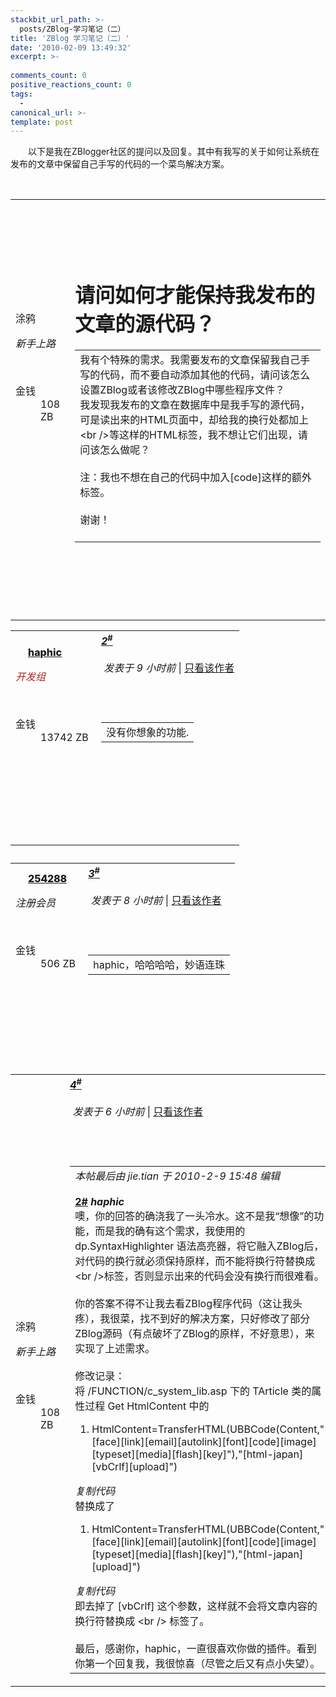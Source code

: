```yaml
---
stackbit_url_path: >-
  posts/ZBlog-学习笔记（二）
title: 'ZBlog 学习笔记（二）'
date: '2010-02-09 13:49:32'
excerpt: >-
  
comments_count: 0
positive_reactions_count: 0
tags: 
  - 
canonical_url: >-
template: post
---
```

<div style="text-indent: 2em"><p>以下是我在ZBlogger社区的提问以及回复。其中有我写的关于如何让系统在发布的文章中保留自己手写的代码的一个菜鸟解决方案。</p><p>&nbsp;</p><p></p><table id="pid240610" cellspacing="0" summary="pid240610" cellpadding="0">    <tbody>        <tr>            <td class="postauthor">            <div class="postinfo">涂鸦&nbsp;</div>            <div id="userinfo240610_a">            <div class="avatar"><a target="_blank" href="space.php?uid=65724"><img alt="" src="http://www.zizhujy.com/blog/image.axd?picture=image_352.png"></a></div>            <p><em>新手上路</em></p>            </div>            <p>&nbsp;</p>            <dt>金钱</dt><dd>108 ZB&nbsp;            <p>&nbsp;</p>            </dd></td>            <td class="postcontent">            <div class="postinfo">            <div class="posterinfo">            <div class="authorinfo">&nbsp;</div>            </div>            </div>            <div class="defaultpost">            <div id="ad_thread2_0">&nbsp;</div>            <div id="ad_thread3_0">&nbsp;</div>            <div id="ad_thread4_0">&nbsp;</div>            <div class="postmessage firstpost">            <div id="threadtitle">            <h1>请问如何才能保持我发布的文章的源代码？</h1>            </div>            <div class="t_msgfontfix">            <table cellspacing="0" cellpadding="0">                <tbody>                    <tr>                        <td id="postmessage_240610" class="t_msgfont">我有个特殊的需求。我需要发布的文章保留我自己手写的代码，而不要自动添加其他的代码，请问该怎么设置ZBlog或者该修改ZBlog中哪些程序文件？<br>                        我发现我发布的文章在数据库中是我手写的源代码，可是读出来的HTML页面中，却给我的换行处都加上&lt;br /&gt;等这样的HTML标签，我不想让它们出现，请问该怎么做呢？<br>                        <br>                        注：我也不想在自己的代码中加入[code]这样的额外标签。<br>                        <br>                        谢谢！<br>                        &nbsp;</td>                    </tr>                </tbody>            </table>            <div id="relatedtags">            <div class="taglinks">            <div>&nbsp;</div>            </div>            </div>            </div>            </div>            </div>            </td>        </tr>        <tr>            <td class="postauthor">&nbsp;</td>            <td class="postcontent">            <div class="postactions">            <div class="postact s_clear">            <p>&nbsp;</p>            </div>            </div>            </td>        </tr>        <tr class="threadad">            <td class="postauthor">&nbsp;</td>            <td class="adcontent">            <div id="ad_interthread">&nbsp;</div>            </td>        </tr>    </tbody></table><p></p><div id="post_240621"><table style="width: 981px; height: 356px" id="pid240621" cellspacing="0" summary="pid240621" cellpadding="0">    <tbody>        <tr>            <td class="postauthor">            <div class="postinfo"><a style="margin-left: 20px; font-weight: 800" target="_blank" href="space.php?uid=15869">haphic</a></div>            <div id="userinfo240621_a">            <div class="avatar"><a target="_blank" href="space.php?uid=15869"><img alt="" src="http://www.zizhujy.com/blog/image.axd?picture=image_353.png"></a></div>            <p><em><font color="#a52a2a">开发组</font></em></p>            </div>            <p>&nbsp;</p>            <dl class="profile s_clear"><dt>金钱</dt><dd>13742 ZB&nbsp;</dd></dl>            <p>&nbsp;</p>            </td>            <td class="postcontent">            <div class="postinfo"><strong><a id="postnum240621" title="复制本帖链接" onclick="setcopy('http://bbs.rainbowsoft.org/viewthread.php?tid=45539&amp;page=1#pid240621', '帖子地址已经复制到剪贴板')" href="javascript:;"><em>2</em><sup><font size="2">#</font></sup></a></strong>            <div class="posterinfo">            <div class="pagecontrol">&nbsp;</div>            <div class="authorinfo">&nbsp;<em id="authorposton240621">发表于 <span title="2010-2-9 12:29">9&nbsp;小时前</span></em> | <a rel="nofollow" href="viewthread.php?tid=45539&amp;page=1&amp;authorid=15869">只看该作者</a></div>            </div>            </div>            <div class="defaultpost">            <div id="ad_thread2_1">&nbsp;</div>            <div id="ad_thread3_1">&nbsp;</div>            <div id="ad_thread4_1">&nbsp;</div>            <div class="postmessage ">            <div class="t_msgfontfix">            <table cellspacing="0" cellpadding="0">                <tbody>                    <tr>                        <td id="postmessage_240621" class="t_msgfont">没有你想象的功能.</td>                    </tr>                </tbody>            </table>            </div>            <div id="post_rate_div_240621">&nbsp;</div>            </div>            </div>            <div style="maxheightie: 120px" class="signatures">&nbsp;</div>            <div id="ad_thread1_1">&nbsp;</div>            </td>        </tr>        <tr>            <td class="postauthor">&nbsp;</td>            <td class="postcontent">            <div class="postactions">            <div class="postact s_clear">            <p>&nbsp;</p>            </div>            </div>            </td>        </tr>        <tr class="threadad">            <td class="postauthor">&nbsp;</td>            <td class="adcontent">&nbsp;</td>        </tr>    </tbody></table></div><div id="post_240631"><table style="width: 979px; height: 322px" id="pid240631" cellspacing="0" summary="pid240631" cellpadding="0">    <tbody>        <tr>            <td class="postauthor">            <div class="postinfo"><a style="margin-left: 20px; font-weight: 800" target="_blank" href="space.php?uid=64651">254288</a></div>            <div id="userinfo240631_a">            <div class="avatar"><a target="_blank" href="space.php?uid=64651"><img alt="" src="http://www.zizhujy.com/blog/image.axd?picture=image_354.png"></a></div>            <p><em>注册会员</em></p>            </div>            <p>&nbsp;</p>            <dt>金钱</dt><dd>506 ZB&nbsp;            <p>&nbsp;</p>            </dd></td>            <td class="postcontent">            <div class="postinfo"><strong><a id="postnum240631" title="复制本帖链接" onclick="setcopy('http://bbs.rainbowsoft.org/viewthread.php?tid=45539&amp;page=1#pid240631', '帖子地址已经复制到剪贴板')" href="javascript:;"><em>3</em><sup><font size="2">#</font></sup></a></strong>            <div class="posterinfo">            <div class="pagecontrol">&nbsp;</div>            <div class="authorinfo">&nbsp;<em id="authorposton240631">发表于 <span title="2010-2-9 13:15">8&nbsp;小时前</span></em> | <a rel="nofollow" href="viewthread.php?tid=45539&amp;page=1&amp;authorid=64651">只看该作者</a></div>            </div>            </div>            <div class="defaultpost">            <div id="ad_thread2_2">&nbsp;</div>            <div id="ad_thread3_2">&nbsp;</div>            <div id="ad_thread4_2">&nbsp;</div>            <div class="postmessage ">            <div class="t_msgfontfix">            <table cellspacing="0" cellpadding="0">                <tbody>                    <tr>                        <td id="postmessage_240631" class="t_msgfont">haphic，哈哈哈哈，妙语连珠</td>                    </tr>                </tbody>            </table>            </div>            <div id="post_rate_div_240631">&nbsp;</div>            </div>            </div>            <div id="ad_thread1_2">&nbsp;</div>            </td>        </tr>        <tr>            <td class="postauthor">&nbsp;</td>            <td class="postcontent">            <div class="postactions">            <div class="postact s_clear">            <p>&nbsp;</p>            </div>            </div>            </td>        </tr>        <tr class="threadad">            <td class="postauthor">&nbsp;</td>            <td class="adcontent">&nbsp;</td>        </tr>    </tbody></table></div><div id="post_240659"><table id="pid240659" cellspacing="0" summary="pid240659" cellpadding="0">    <tbody>        <tr>            <td class="postauthor">            <div class="postinfo">涂鸦&nbsp;</div>            <a name="lastpost"></a>            <div id="userinfo240659_a">            <div class="avatar"><a target="_blank" href="space.php?uid=65724"><img alt="" src="http://www.zizhujy.com/blog/image.axd?picture=image_355.png"></a></div>            <p><em>新手上路</em></p>            </div>            <p>&nbsp;</p>            <dl class="profile s_clear"><dt>金钱</dt><dd>108 ZB&nbsp;</dd></dl></td>            <td class="postcontent">            <div class="postinfo"><strong><a id="postnum240659" title="复制本帖链接" onclick="setcopy('http://bbs.rainbowsoft.org/viewthread.php?tid=45539&amp;page=1#pid240659', '帖子地址已经复制到剪贴板')" href="javascript:;"><em>4</em><sup><font size="2">#</font></sup></a></strong>            <div class="posterinfo">            <div class="pagecontrol">&nbsp;</div>            <div class="authorinfo">&nbsp;<em id="authorposton240659">发表于 <span title="2010-2-9 15:38">6&nbsp;小时前</span></em> | <a rel="nofollow" href="viewthread.php?tid=45539&amp;page=1&amp;authorid=65724">只看该作者</a></div>            </div>            </div>            <div class="defaultpost">            <div id="ad_thread2_3">&nbsp;</div>            <div id="ad_thread3_3">&nbsp;</div>            <div id="ad_thread4_3">&nbsp;</div>            <div class="postmessage ">            <div class="t_msgfontfix">            <table cellspacing="0" cellpadding="0">                <tbody>                    <tr>                        <td id="postmessage_240659" class="t_msgfont"><i class="pstatus">本帖最后由 jie.tian 于 2010-2-9 15:48 编辑 </i><br>                        <br>                        <strong><a target="_blank" href="http://bbs.rainbowsoft.org/redirect.php?goto=findpost&amp;pid=240621&amp;ptid=45539">2#</a> <i>haphic</i> </strong><br>                        噢，你的回答的确浇我了一头冷水。这不是我“想像”的功能，而是我的确有这个需求，我使用的 dp.SyntaxHighlighter 语法高亮器，将它融入ZBlog后，对代码的换行就必须保持原样，而不能将换行符替换成&lt;br /&gt;标签，否则显示出来的代码会没有换行而很难看。<br>                        <br>                        你的答案不得不让我去看ZBlog程序代码（这让我头疼），我很菜，找不到好的解决方案，只好修改了部分ZBlog源码（有点破坏了ZBlog的原样，不好意思），来实现了上述需求。<br>                        <br>                        修改记录：<br>                        将 /FUNCTION/c_system_lib.asp 下的 TArticle 类的属性过程 Get HtmlContent 中的                        <div class="blockcode">                        <div id="code0">                        <ol>                            <li>HtmlContent=TransferHTML(UBBCode(Content,"[face][link][email][autolink][font][code][image][typeset][media][flash][key]"),"[html-japan][vbCrlf][upload]")</li>                        </ol>                        </div>                        <em onclick="copycode($('code0'));">复制代码</em></div>                        替换成了                        <div class="blockcode">                        <div id="code1">                        <ol>                            <li>HtmlContent=TransferHTML(UBBCode(Content,"[face][link][email][autolink][font][code][image][typeset][media][flash][key]"),"[html-japan][upload]")</li>                        </ol>                        </div>                        <em onclick="copycode($('code1'));">复制代码</em></div>                        即去掉了 [vbCrlf] 这个参数，这样就不会将文章内容的换行符替换成 &lt;br /&gt; 标签了。<br>                        <br>                        最后，感谢你，haphic，一直很喜欢你做的插件。看到你第一个回复我，我很惊喜（尽管之后又有点小失望）。</td>                    </tr>                </tbody>            </table>            </div>            </div>            </div>            </td>        </tr>    </tbody></table></div></div>